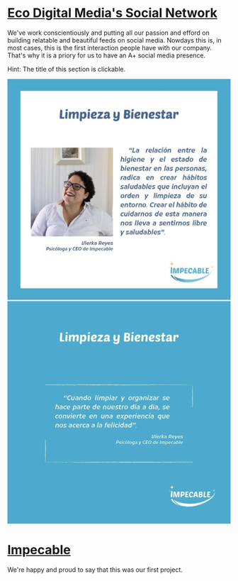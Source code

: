 # [Eco Digital Media's Social Network](https://www.instagram.com/ecodigitals/)
We've work conscientiously and putting all our passion and efford on building relatable and beautiful feeds on social media.
Nowdays this is, in most cases, this is the first interaction people have with our company. That's why it is a priory for us to have an A+ social media presence.

Hint: The title of this section is clickable.

![](https://github.com/ecodigitals/Portfolio/blob/main/images/Impecable%201.jpg)
![](https://github.com/ecodigitals/Portfolio/blob/main/images/Impecable%202.jpg)

# [Impecable](https://www.instagram.com/impecable.sti/)
We're happy and proud to say that this was our first project.
